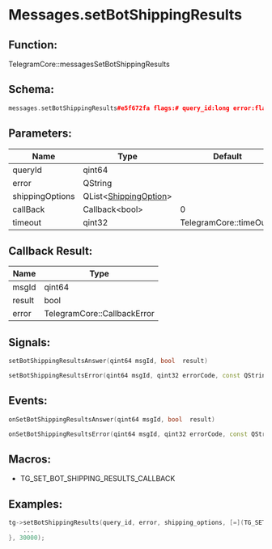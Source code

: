 # Messages.setBotShippingResults

## Function:

TelegramCore::messagesSetBotShippingResults

## Schema:

```c++
messages.setBotShippingResults#e5f672fa flags:# query_id:long error:flags.0?string shipping_options:flags.1?Vector<ShippingOption> = Bool;
```
## Parameters:

|Name|Type|Default|
|----|----|-------|
|queryId|qint64||
|error|QString||
|shippingOptions|QList&lt;[ShippingOption](../../types/shippingoption.md)&gt;||
|callBack|Callback&lt;bool&gt;|0|
|timeout|qint32|TelegramCore::timeOut()|

## Callback Result:

|Name|Type|
|----|----|
|msgId|qint64|
|result|bool|
|error|TelegramCore::CallbackError|

## Signals:

```c++
setBotShippingResultsAnswer(qint64 msgId, bool  result)
```
```c++
setBotShippingResultsError(qint64 msgId, qint32 errorCode, const QString &errorText)
```

## Events:

```c++
onSetBotShippingResultsAnswer(qint64 msgId, bool  result)
```
```c++
onSetBotShippingResultsError(qint64 msgId, qint32 errorCode, const QString &errorText)
```

## Macros:

* TG_SET_BOT_SHIPPING_RESULTS_CALLBACK

## Examples:

```c++
tg->setBotShippingResults(query_id, error, shipping_options, [=](TG_SET_BOT_SHIPPING_RESULTS_CALLBACK){
    ...
}, 30000);
```
